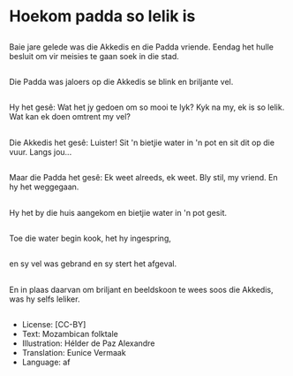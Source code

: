 # Hoekom padda so lelik is

##
Baie jare gelede was die
Akkedis en die Padda vriende.
Eendag het hulle besluit om vir
meisies te gaan soek in die
stad.

##
Die Padda was jaloers op die
Akkedis se blink en briljante vel.

##
Hy het gesê: Wat het jy gedoen
om so mooi te lyk? Kyk na my,
ek is so lelik. Wat kan ek doen
omtrent my vel?

##
Die Akkedis het gesê: Luister!
Sit 'n bietjie water in 'n pot en
sit dit op die vuur. Langs jou...

##
Maar die Padda het gesê: Ek
weet alreeds, ek weet. Bly stil,
my vriend. En hy het
weggegaan.

##
Hy het by die huis aangekom en
bietjie water in 'n pot gesit.

##
Toe die water begin kook, het
hy ingespring,

##
en sy vel was gebrand en sy
stert het afgeval.

##
En in plaas daarvan om briljant
en beeldskoon te wees soos die
Akkedis, was hy selfs leliker.

##
* License: [CC-BY]
* Text: Mozambican folktale
* Illustration: Hélder de Paz Alexandre
* Translation: Eunice Vermaak
* Language: af
